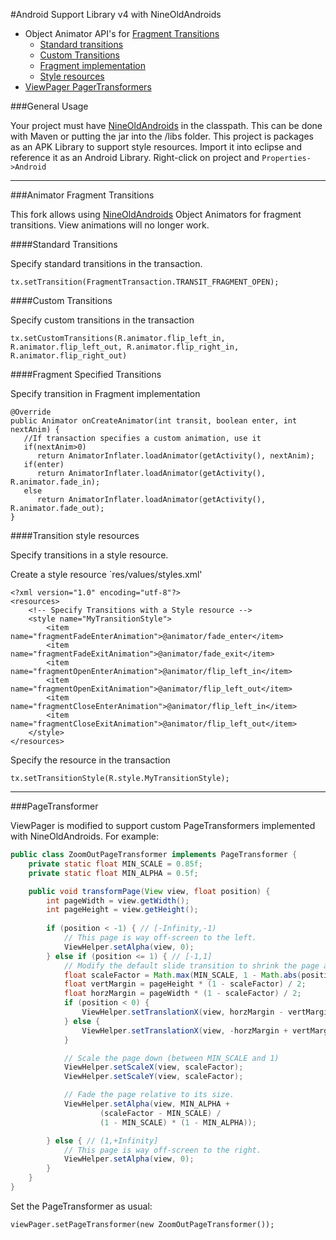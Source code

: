 #Android Support Library v4 with NineOldAndroids

* Object Animator API's for [Fragment Transitions](#transition)
  * [Standard transitions](#standard)
  * [Custom Transitions](#custom)
  * [Fragment implementation](#fragment)
  * [Style resources](#style)
* [ViewPager PagerTransformers](#pager)

###General Usage

Your project must have [NineOldAndroids](http://nineoldandroids.com) in the classpath.  This can be done with Maven or putting the jar into the /libs folder. This project is packages as an APK Library to support style resources.  Import it into eclipse and reference it as an Android Library. Right-click on project and `Properties->Android`

***

###<a id="transition"></a>Animator Fragment Transitions

This fork allows using [NineOldAndroids](http://nineoldandroids.com) Object Animators for fragment transitions.  View animations will no longer work.

####<a id="standard"></a>Standard Transitions

Specify standard transitions in the transaction.

	tx.setTransition(FragmentTransaction.TRANSIT_FRAGMENT_OPEN);

####<a id="custom"></a>Custom Transitions

Specify custom transitions in the transaction

    tx.setCustomTransitions(R.animator.flip_left_in, R.animator.flip_left_out, R.animator.flip_right_in, R.animator.flip_right_out)

####<a id="fragment"></a>Fragment Specified Transitions

Specify transition in Fragment implementation

    @Override
    public Animator onCreateAnimator(int transit, boolean enter, int nextAnim) {
       //If transaction specifies a custom animation, use it
       if(nextAnim>0)
          return AnimatorInflater.loadAnimator(getActivity(), nextAnim);
       if(enter)
          return AnimatorInflater.loadAnimator(getActivity(), R.animator.fade_in);
       else
          return AnimatorInflater.loadAnimator(getActivity(), R.animator.fade_out);
    }

####<a id="style"></a>Transition style resources

Specify transitions in a style resource.

Create a style resource `res/values/styles.xml'

    <?xml version="1.0" encoding="utf-8"?>
    <resources>
    	<!-- Specify Transitions with a Style resource -->
    	<style name="MyTransitionStyle">
		    <item name="fragmentFadeEnterAnimation">@animator/fade_enter</item>
		    <item name="fragmentFadeExitAnimation">@animator/fade_exit</item>
		    <item name="fragmentOpenEnterAnimation">@animator/flip_left_in</item>
		    <item name="fragmentOpenExitAnimation">@animator/flip_left_out</item>
		    <item name="fragmentCloseEnterAnimation">@animator/flip_left_in</item>
		    <item name="fragmentCloseExitAnimation">@animator/flip_left_out</item>
    	</style>
    </resources>

Specify the resource in the transaction

    tx.setTransitionStyle(R.style.MyTransitionStyle);

***

###<a id="pager"></a>PageTransformer

ViewPager is modified to support custom PageTransformers implemented with NineOldAndroids.  For example:

```java
public class ZoomOutPageTransformer implements PageTransformer {
    private static float MIN_SCALE = 0.85f;
    private static float MIN_ALPHA = 0.5f;

    public void transformPage(View view, float position) {
        int pageWidth = view.getWidth();
        int pageHeight = view.getHeight();
        
        if (position < -1) { // [-Infinity,-1)
            // This page is way off-screen to the left.
            ViewHelper.setAlpha(view, 0);
        } else if (position <= 1) { // [-1,1]
            // Modify the default slide transition to shrink the page as well
            float scaleFactor = Math.max(MIN_SCALE, 1 - Math.abs(position));
            float vertMargin = pageHeight * (1 - scaleFactor) / 2;
            float horzMargin = pageWidth * (1 - scaleFactor) / 2;
            if (position < 0) {
                ViewHelper.setTranslationX(view, horzMargin - vertMargin / 2);
            } else {
                ViewHelper.setTranslationX(view, -horzMargin + vertMargin / 2);
            }

            // Scale the page down (between MIN_SCALE and 1)
            ViewHelper.setScaleX(view, scaleFactor);
            ViewHelper.setScaleY(view, scaleFactor);

            // Fade the page relative to its size.
            ViewHelper.setAlpha(view, MIN_ALPHA +
                    (scaleFactor - MIN_SCALE) /
                    (1 - MIN_SCALE) * (1 - MIN_ALPHA));

        } else { // (1,+Infinity]
            // This page is way off-screen to the right.
            ViewHelper.setAlpha(view, 0);
        }
    }
}
```

Set the PageTransformer as usual:

    viewPager.setPageTransformer(new ZoomOutPageTransformer());
